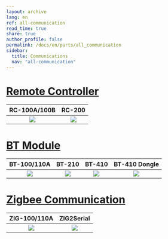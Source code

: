 ```yaml
---
layout: archive
lang: en
ref: all-communication
read_time: true
share: true
author_profile: false
permalink: /docs/en/parts/all_communication
sidebar:
  title: Communications
  nav: "all-communication"
---
```


# [Remote Controller](#remote-controller)

|                               RC-100A/100B                                |                                     RC-200                                     |
|:-------------------------------------------------------------------------:|:------------------------------------------------------------------------------:|
| [![](/assets/images/parts/communication/rc-100a_product.png)](/docs/en/parts/communication/rc-100/) | [![](/assets/images/parts/communication/rc_200_product_image.png)](/docs/en/parts/communication/rc-200/) |


# [BT Module](#bt-module)

|                          BT-100/110A                           |                             BT-210                             |                             BT-410                             |                             BT-410 Dongle                             |
|:--------------------------------------------------------------:|:--------------------------------------------------------------:|:--------------------------------------------------------------:|:---------------------------------------------------------------------:|
| [![](/assets/images/parts/communication/bt-110_product.jpg)](/docs/en/parts/communication/bt-110/) | [![](/assets/images/parts/communication/bt-210_product.png)](/docs/en/parts/communication/bt-210/) | [![](/assets/images/parts/communication/bt-410_product.jpg)](/docs/en/parts/communication/bt-410/) | [![](/assets/images/parts/communication/bt-410_dongle_product.jpg)](/docs/en/parts/communication/bt-410-dongle/) |

# [Zigbee Communication](#zigbee-communication)

|                          ZIG-100/110A                           |                                                 ZIG2Serial                                                 |
|:---------------------------------------------------------------:|:----------------------------------------------------------------------------------------------------------:|
| [![](/assets/images/parts/communication/zig-110_product.jpg)](/docs/kr/parts/communication/zig-110/) | [![](/assets/images/parts/communication/zig2serial_product.png)](/docs/en/parts/communication/zig2serial/) |
